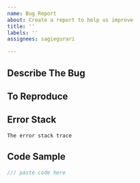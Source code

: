 ```yaml
---
name: Bug Report
about: Create a report to help us improve
title: ''
labels: ''
assignees: sagiegurari

---
```


## Describe The Bug
<!-- A clear and concise description of what the bug is. -->

## To Reproduce
<!-- Steps to reproduce the behavior: -->

## Error Stack

```console
The error stack trace
```

## Code Sample

```rust
/// paste code here
```
